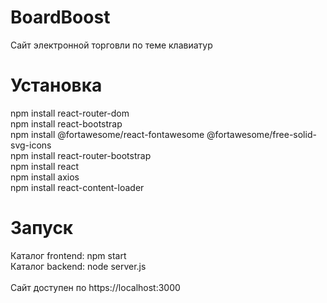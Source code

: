 # BoardBoost
Сайт электронной торговли по теме клавиатур

# Установка
npm install react-router-dom<br />
npm install react-bootstrap<br />
npm install @fortawesome/react-fontawesome @fortawesome/free-solid-svg-icons<br />
npm install react-router-bootstrap<br />
npm install react<br />
npm install axios<br />
npm install react-content-loader<br />

# Запуск
Каталог frontend: npm start<br />
Каталог backend: node server.js
<br /><br />
Сайт доступен по https://localhost:3000
